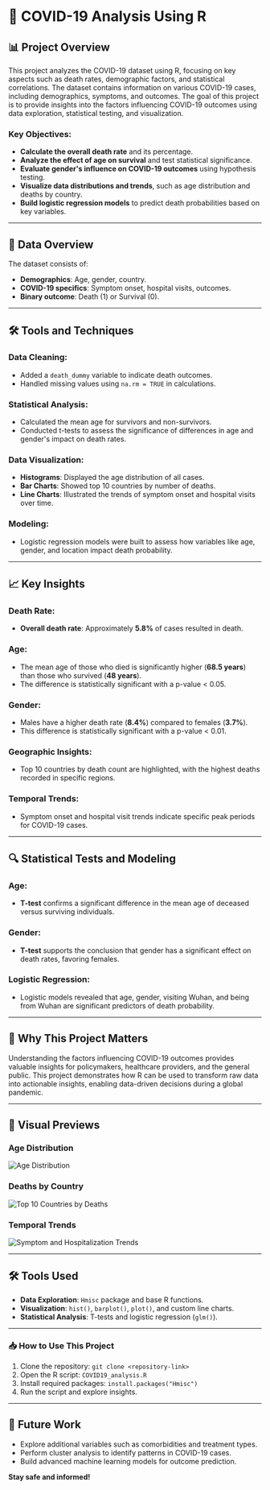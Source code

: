 # 🦠 COVID-19 Analysis Using R

## 📊 Project Overview

This project analyzes the COVID-19 dataset using R, focusing on key aspects such as death rates, demographic factors, and statistical correlations. The dataset contains information on various COVID-19 cases, including demographics, symptoms, and outcomes. The goal of this project is to provide insights into the factors influencing COVID-19 outcomes using data exploration, statistical testing, and visualization.

### Key Objectives:
- **Calculate the overall death rate** and its percentage.
- **Analyze the effect of age on survival** and test statistical significance.
- **Evaluate gender's influence on COVID-19 outcomes** using hypothesis testing.
- **Visualize data distributions and trends**, such as age distribution and deaths by country.
- **Build logistic regression models** to predict death probabilities based on key variables.

---

## 📅 Data Overview

The dataset consists of:
- **Demographics**: Age, gender, country.
- **COVID-19 specifics**: Symptom onset, hospital visits, outcomes.
- **Binary outcome**: Death (1) or Survival (0).

---

## 🛠 Tools and Techniques

### Data Cleaning:
- Added a `death_dummy` variable to indicate death outcomes.
- Handled missing values using `na.rm = TRUE` in calculations.

### Statistical Analysis:
- Calculated the mean age for survivors and non-survivors.
- Conducted t-tests to assess the significance of differences in age and gender's impact on death rates.

### Data Visualization:
- **Histograms**: Displayed the age distribution of all cases.
- **Bar Charts**: Showed top 10 countries by number of deaths.
- **Line Charts**: Illustrated the trends of symptom onset and hospital visits over time.

### Modeling:
- Logistic regression models were built to assess how variables like age, gender, and location impact death probability.

---

## 📈 Key Insights

### Death Rate:
- **Overall death rate**: Approximately **5.8%** of cases resulted in death.

### Age:
- The mean age of those who died is significantly higher (**68.5 years**) than those who survived (**48 years**).
- The difference is statistically significant with a p-value < 0.05.

### Gender:
- Males have a higher death rate (**8.4%**) compared to females (**3.7%**).
- This difference is statistically significant with a p-value < 0.01.

### Geographic Insights:
- Top 10 countries by death count are highlighted, with the highest deaths recorded in specific regions.

### Temporal Trends:
- Symptom onset and hospital visit trends indicate specific peak periods for COVID-19 cases.

---

## 🔍 Statistical Tests and Modeling

### Age:
- **T-test** confirms a significant difference in the mean age of deceased versus surviving individuals.

### Gender:
- **T-test** supports the conclusion that gender has a significant effect on death rates, favoring females.

### Logistic Regression:
- Logistic models revealed that age, gender, visiting Wuhan, and being from Wuhan are significant predictors of death probability.

---

## 🌟 Why This Project Matters

Understanding the factors influencing COVID-19 outcomes provides valuable insights for policymakers, healthcare providers, and the general public. This project demonstrates how R can be used to transform raw data into actionable insights, enabling data-driven decisions during a global pandemic.

---

## 📸 Visual Previews

### Age Distribution
![Age Distribution](path/to/your/age_distribution_image.png)

### Deaths by Country
![Top 10 Countries by Deaths](path/to/your/deaths_by_country_image.png)

### Temporal Trends
![Symptom and Hospitalization Trends](path/to/your/temporal_trends_image.png)

---

## 🛠 Tools Used
- **Data Exploration**: `Hmisc` package and base R functions.
- **Visualization**: `hist()`, `barplot()`, `plot()`, and custom line charts.
- **Statistical Analysis**: T-tests and logistic regression (`glm()`).

---

### 📥 How to Use This Project
1. Clone the repository: `git clone <repository-link>`
2. Open the R script: `COVID19_analysis.R`
3. Install required packages: `install.packages("Hmisc")`
4. Run the script and explore insights.

---

## 🚀 Future Work
- Explore additional variables such as comorbidities and treatment types.
- Perform cluster analysis to identify patterns in COVID-19 cases.
- Build advanced machine learning models for outcome prediction.

**Stay safe and informed!**
